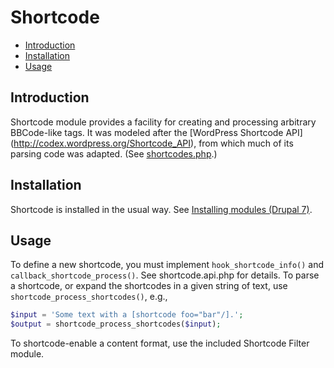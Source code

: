 # Shortcode

- [Introduction](#introduction)
- [Installation](#installation)
- [Usage](#usage)

## Introduction

Shortcode module provides a facility for creating and processing arbitrary
BBCode-like tags. It was modeled after the [WordPress Shortcode API]
(http://codex.wordpress.org/Shortcode_API), from which much of its parsing code
was adapted. (See [shortcodes.php](https://github.com/WordPress/WordPress/blob/4.0/wp-includes/shortcodes.php).)

## Installation

Shortcode is installed in the usual way. See [Installing modules (Drupal 7)](https://drupal.org/documentation/install/modules-themes/modules-7).

## Usage

To define a new shortcode, you must implement `hook_shortcode_info()` and
`callback_shortcode_process()`. See shortcode.api.php for details. To
parse a shortcode, or expand the shortcodes in a given string of text, use
`shortcode_process_shortcodes()`, e.g.,

```php
$input = 'Some text with a [shortcode foo="bar"/].';
$output = shortcode_process_shortcodes($input);
```

To shortcode-enable a content format, use the included Shortcode Filter module.
